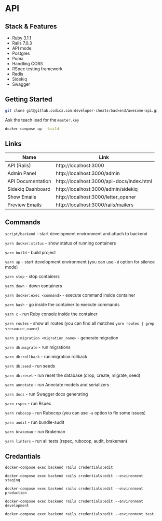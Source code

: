 # API

## Stack & Features

* Ruby 3.1.1
* Rails 7.0.3
* API mode
* Postgres
* Puma
* Handling CORS
* RSpec testing framework
* Redis
* Sidekiq
* Swagger

## Getting Started

```bash
git clone git@gitlab.codica.com:developer-cheats/backend/awesome-api.git my-api
```

Ask the teach lead for the `master.key`

```bash
docker-compose up --build
```

## Links

|Name|Link|
|---|---|
|API (Rails)|http://localhost:3000|
|Admin Panel|http://localhost:3000/admin|
|API Documentation|http://localhost:3000/api-docs/index.html|
|Sidekiq Dashboard|http://localhost:3000/admin/sidekiq|
|Show Emails|http://localhost:3000/letter_opener|
|Preview Emails|http://localhost:3000/rails/mailers|

## Commands

`script/backend` - start development environment and attach to backend

`yarn docker:status` - show status of running containers

`yarn build` - build project

`yarn up` - start development environment (you can use `-d` option for silence mode)

`yarn stop` - stop containers

`yarn down` - down containers

`yarn docker:exec <command>` - execute command inside container

`yarn bash` - go inside the container to execute commands

`yarn c` - run Ruby console inside the container

`yarn routes` - show all routes (you can find all matches `yarn routes | grep <resource_name>`)

`yarn g:migration <migration_name>` - generate migration

`yarn db:migrate` - run migrations

`yarn db:rollback` - run migration rollback

`yarn db:seed` - run seeds

`yarn db:reset` - run reset the database (drop, create, migrate, seed)

`yarn annotate` - run Annotate models and serializers

`yarn docs` - run Swagger docs generating

`yarn rspec` - run Rspec

`yarn rubocop` - run Rubocop (you can use `-a` option to fix some issues)

`yarn audit` - run bundle-audit

`yarn brakeman` - run Brakeman

`yarn linters` - run all tests (rspec, rubocop, audit, brakeman)

## Credantials

```
docker-compose exec backend rails credentials:edit
```

```
docker-compose exec backend rails credentials:edit --environment staging
```

```
docker-compose exec backend rails credentials:edit --environment production
```

```
docker-compose exec backend rails credentials:edit --environment development
```

```
docker-compose exec backend rails credentials:edit --environment test
```
